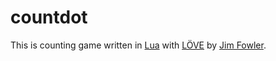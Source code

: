 # countdot

This is counting game written in [Lua](https://www.lua.org/) with [LÖVE](https://love2d.org/) by [Jim Fowler](http://kisonecat.com/).


